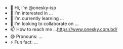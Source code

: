 - 👋 Hi, I’m @onesky-isp 
- 👀 I’m interested in ... 
- 🌱 I’m currently learning ...
- 💞️ I’m looking to collaborate on ...
- 📫 How to reach me ...https://www.onesky.com.bd/
- 😄 Pronouns: ...
- ⚡ Fun fact: ...

<!---
onesky-isp/onesky-isp is a ✨ special ✨ repository because its `README.md` (this file) appears on your GitHub profile.
You can click the Preview link to take a look at your changes.
--->
